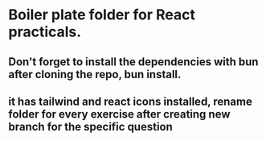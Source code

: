 # Boiler plate folder for React practicals.

## Don't forget to install the dependencies with bun after cloning the repo, bun install.

## it has tailwind and react icons installed, rename folder for every exercise after creating new branch for the specific question